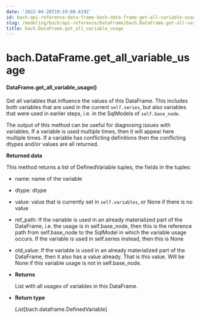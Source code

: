 ```yaml
---
date: '2022-04-28T19:19:08.619Z'
id: bach-api-reference-data-frame-bach-data-frame-get-all-variable-usage
slug: /modeling/bach/api-reference/DataFrame/bach.DataFrame.get-all-variable-usage/
title: bach.DataFrame.get_all_variable_usage
---
```


# bach.DataFrame.get_all_variable_usage


#### DataFrame.get_all_variable_usage()
Get all variables that influence the values of this DataFrame.
This includes both variables that are used in the current `self.series`, but also variables that
were used in earlier steps, i.e. in the SqlModels of `self.base_node`.

The output of this method can be useful for diagnosing issues with variables. If a variable is used
multiple times, then it will appear here multiple times. If a variable has conflicting definitions
then the conflicting dtypes and/or values are all returned.

**Returned data**

This method returns a list of DefinedVariable tuples, the fields in the tuples:


* name: name of the variable


* dtype: dtype


* value: value that is currently set in `self.variables`, or None if there is no value


* ref_path: If the variable is used in an already materialized part of the DataFrame, i.e.
the usage is in self.base_node, then this is the reference path from self.base_node to the
SqlModel in which the variable usage occurs. If the variable is used in self.series instead,
then this is None


* old_value: If the variable is used in an already materialized part of the DataFrame, then it
also has a value already. That is this value. Will be None if this variable usage is not in
self.base_node.


* **Returns**

    List with all usages of variables in this DataFrame.



* **Return type**

    *List*[bach.dataframe.DefinedVariable]


<!-- !! processed by numpydoc !! -->
